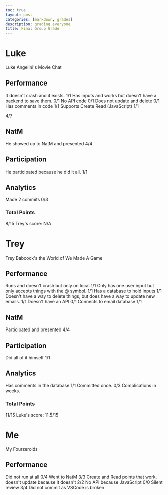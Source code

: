 ```yaml
---
toc: true
layout: post
categories: [markdown, grades]
description: grading everyone
title: Final Group Grade
---
```


# Luke

Luke Angelini's Movie Chat

## Performance

It doesn't crash and it exists. 1/1
Has inputs and works but doesn't have a backend to save them. 0/1 
No API code 0/1
Does not update and delete 0/1
Has comments in code 1/1
Supports Create Read (JavaScript) 1/1

4/7

## NatM

He showed up to NatM and presented 4/4

## Participation

He participated because he did it all. 1/1

## Analytics

Made 2 commits 0/3

### Total Points

8/15
Trey's score: N/A

# Trey

Trey Babcock's the World of We Made A Game

## Performance

Runs and doesn't crash but only on local 1/1
Only has one user input but only accepts things with the @ symbol. 1/1 
Has a database to hold inputs 1/1
Doesn't have a way to delete things, but does have a way to update new emails. 1/1
Doesn't have an API 0/1
Connects to email database 1/1

## NatM

Participated and presented 4/4

## Participation

Did all of it himself 1/1

## Analytics

Has comments in the database 1/1
Committed once. 0/3
Complications in weeks.

### Total Points

11/15
Luke's score: 11.5/15

# Me

My Fourzeroids

## Performance

Did not run at all 0/4
Went to NatM 3/3
Create and Read points that work, doesn't update because it doesn't 2/2
No API because JavaScript 0/0
Silent review 3/4
Did not commit as VSCode is broken
